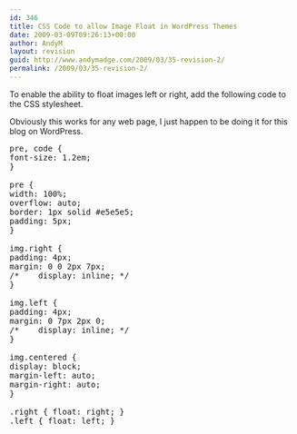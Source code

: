 ```yaml
---
id: 346
title: CSS Code to allow Image Float in WordPress Themes
date: 2009-03-09T09:26:13+00:00
author: AndyM
layout: revision
guid: http://www.andymadge.com/2009/03/35-revision-2/
permalink: /2009/03/35-revision-2/
---
```

To enable the ability to float images left or right, add the following code to the CSS stylesheet.

Obviously this works for any web page, I just happen to be doing it for this blog on WordPress.

<!--more-->

<pre>pre, code {
font-size: 1.2em;
}

pre {
width: 100%;
overflow: auto;
border: 1px solid #e5e5e5;
padding: 5px;
}

img.right {
padding: 4px;
margin: 0 0 2px 7px;
/*    display: inline; */
}

img.left {
padding: 4px;
margin: 0 7px 2px 0;
/*    display: inline; */
}

img.centered {
display: block;
margin-left: auto;
margin-right: auto;
}

.right { float: right; }
.left { float: left; }</pre>